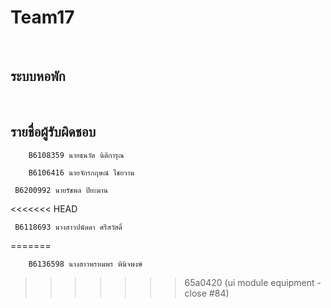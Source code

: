 # Team17
<br/>

## ระบบหอพัก

<br/>

## รายชื่อผู้รับผิดชอบ
```
    B6108359 นายธนวัต นิติการุณ
```
```
    B6106416 นายจักรกฤษณ์ ไชยวาน
```
```
 B6200992 นายรัชพล ปิยะมาน
```
<<<<<<< HEAD

```
 B6118693 นางสาวปนัดดา ศรีสวัสดิ์
```

=======
```
    B6136598 นางสาวพรหมพร พินิจพงษ์
```
>>>>>>> 65a0420 (ui module equipment - close #84)
